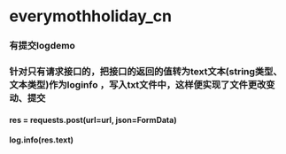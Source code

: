 # everymothholiday_cn

### 有提交logdemo

### 针对只有请求接口的，把接口的返回的值转为text文本(string类型、文本类型)作为loginfo ，写入txt文件中，这样便实现了文件更改变动、提交
#### res = requests.post(url=url, json=FormData)
#### log.info(res.text)

